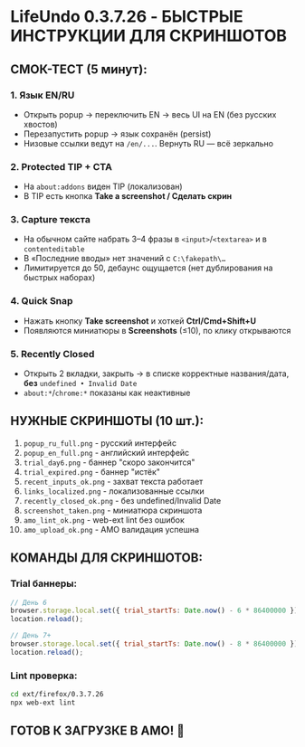 # LifeUndo 0.3.7.26 - БЫСТРЫЕ ИНСТРУКЦИИ ДЛЯ СКРИНШОТОВ

## СМОК-ТЕСТ (5 минут):

### 1. Язык EN/RU
- Открыть popup → переключить EN → весь UI на EN (без русских хвостов)
- Перезапустить popup → язык сохранён (persist)
- Низовые ссылки ведут на `/en/...`. Вернуть RU — всё зеркально

### 2. Protected TIP + CTA
- На `about:addons` виден TIP (локализован)
- В TIP есть кнопка **Take a screenshot / Сделать скрин**

### 3. Capture текста
- На обычном сайте набрать 3–4 фразы в `<input>`/`<textarea>` и в `contenteditable`
- В «Последние вводы» нет значений с `C:\fakepath\…`
- Лимитируется до 50, дебаунс ощущается (нет дублирования на быстрых наборах)

### 4. Quick Snap
- Нажать кнопку **Take screenshot** и хоткей **Ctrl/Cmd+Shift+U**
- Появляются миниатюры в **Screenshots** (≤10), по клику открываются

### 5. Recently Closed
- Открыть 2 вкладки, закрыть → в списке корректные названия/дата, **без** `undefined • Invalid Date`
- `about:*`/`chrome:*` показаны как неактивные

## НУЖНЫЕ СКРИНШОТЫ (10 шт.):

1. `popup_ru_full.png` - русский интерфейс
2. `popup_en_full.png` - английский интерфейс
3. `trial_day6.png` - баннер "скоро закончится"
4. `trial_expired.png` - баннер "истёк"
5. `recent_inputs_ok.png` - захват текста работает
6. `links_localized.png` - локализованные ссылки
7. `recently_closed_ok.png` - без undefined/Invalid Date
8. `screenshot_taken.png` - миниатюра скриншота
9. `amo_lint_ok.png` - web-ext lint без ошибок
10. `amo_upload_ok.png` - AMO валидация успешна

## КОМАНДЫ ДЛЯ СКРИНШОТОВ:

### Trial баннеры:
```javascript
// День 6
browser.storage.local.set({ trial_startTs: Date.now() - 6 * 86400000 });
location.reload();

// День 7+
browser.storage.local.set({ trial_startTs: Date.now() - 8 * 86400000 });
location.reload();
```

### Lint проверка:
```bash
cd ext/firefox/0.3.7.26
npx web-ext lint
```

## ГОТОВ К ЗАГРУЗКЕ В AMO! 🚀
